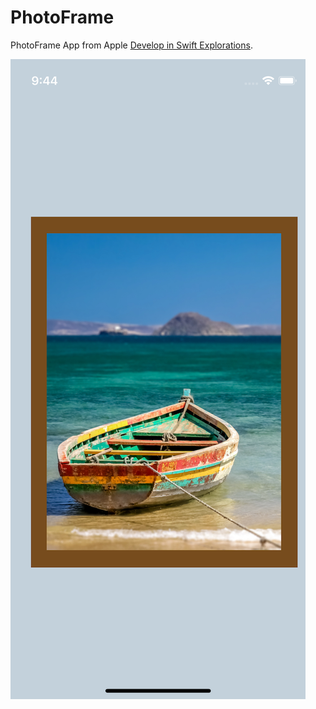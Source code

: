 # PhotoFrame

PhotoFrame App from Apple [Develop in Swift Explorations](https://books.apple.com/book/develop-in-swift-explorations/id1581182728).

![Screenshot](https://github.com/dbystruev/PhotoFrame/blob/main/PhotoFrame/PhotoFrame.png?raw=true)
